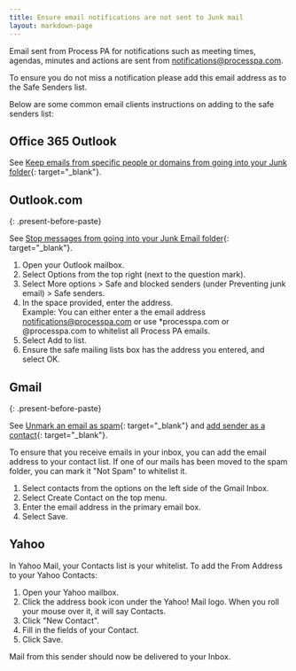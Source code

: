 ```yaml
---
title: Ensure email notifications are not sent to Junk mail
layout: markdown-page
---
```


Email sent from Process PA for notifications such as meeting times, agendas, minutes and actions are sent from notifications@processpa.com.

To ensure you do not miss a notification please add this email address as to the Safe Senders list.

Below are some common email clients instructions on adding to the safe senders list:

## Office 365 Outlook

See&nbsp;[Keep emails from specific people or domains from going into your Junk folder](https://support.office.com/en-us/article/filter-junk-email-and-spam-in-outlook-on-the-web-db786e79-54e2-40cc-904f-d89d57b7f41d){: target="_blank"}.

## Outlook.com
{: .present-before-paste}

See [Stop messages from going into your Junk Email folder](https://support.office.com/en-us/article/block-senders-or-unblock-senders-in-outlook-com-afba1c94-77bb-4f50-8b85-057cf52f4d5e?ui=en-US&amp;rs=en-US&amp;ad=US){: target="_blank"}.

1. Open your Outlook mailbox.
2. Select Options from the top right (next to the question mark).
3. Select More options &gt; Safe and blocked senders (under Preventing junk email) &gt; Safe senders.
4. In the space provided, enter the address.<br>Example: You can either enter a the email address notifications@processpa.com or use \*processpa.com or @processpa.com to whitelist all Process PA emails.
5. Select Add to list.
6. Ensure the safe mailing lists box has the address you entered, and select OK.

## Gmail
{: .present-before-paste}

See&nbsp;[Unmark an email as spam](https://support.google.com/mail/answer/1366858?co=GENIE.Platform%3DDesktop&amp;hl=en&amp;oco=2){: target="_blank"} and [add sender as a contact](https://support.google.com/contacts/answer/1069522){: target="_blank"}.

To ensure that you receive emails in your inbox, you can add the email address to your contact list. If one of our mails has been moved to the spam folder, you can mark it "Not Spam" to whitelist it.

1. Select contacts from the options on the left side of the Gmail Inbox.
2. Select Create Contact on the top menu.
3. Enter the email address in the primary email box.
4. Select Save.

## Yahoo

In Yahoo Mail, your Contacts list is your whitelist. To add the From Address to your Yahoo Contacts:

1. Open your Yahoo mailbox.
2. Click the address book icon under the Yahoo! Mail logo. When you roll your mouse over it, it will say Contacts.
3. Click "New Contact".
4. Fill in the fields of your Contact.
5. Click Save.

Mail from this sender should now be delivered to your Inbox.

&nbsp;